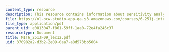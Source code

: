```yaml
---
content_type: resource
description: This resource contains information about sensitivity analysis.
file: https://ol-ocw-studio-app-qa.s3.amazonaws.com/courses/6-251j-introduction-to-mathematical-programming-fall-2009/370982a2d3b22e090aa7a8d573bb5604_MIT6_251JF09_lec12.pdf
file_type: application/pdf
parent_uid: e0813047-f861-59ff-1aa0-72e4fa246c37
resourcetype: Document
title: MIT6_251JF09_lec12.pdf
uid: 370982a2-d3b2-2e09-0aa7-a8d573bb5604
---
```

